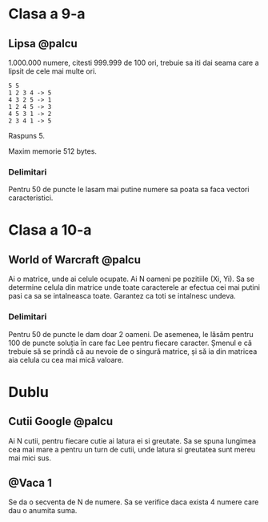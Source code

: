 # Clasa a 9-a

## Lipsa @palcu

1.000.000 numere, citesti 999.999 de 100 ori, trebuie sa iti dai seama care a lipsit de cele mai multe ori.

```
5 5
1 2 3 4 -> 5
4 3 2 5 -> 1
1 2 4 5 -> 3
4 5 3 1 -> 2
2 3 4 1 -> 5
```

Raspuns 5.

Maxim memorie 512 bytes.

### Delimitari

Pentru 50 de puncte le lasam mai putine numere sa poata sa faca vectori caracteristici.

# Clasa a 10-a

## World of Warcraft @palcu

Ai o matrice, unde ai celule ocupate. Ai N oameni pe pozitiile (Xi, Yi). Sa se determine celula din matrice unde toate caracterele ar efectua cei mai putini pasi ca sa se intalneasca toate. Garantez ca toti se intalnesc undeva.

### Delimitari

Pentru 50 de puncte le dam doar 2 oameni.
De asemenea, le lăsăm pentru 100 de puncte soluția în care fac Lee pentru fiecare caracter. Șmenul e că trebuie să se prindă că au nevoie de o singură matrice, și să ia din matricea aia celula cu cea mai mică valoare.

# Dublu

## Cutii Google @palcu

Ai N cutii, pentru fiecare cutie ai latura ei si greutate. Sa se spuna lungimea cea mai mare a pentru un turn de cutii, unde latura si greutatea sunt mereu mai mici sus.

## @Vaca 1

Se da o secventa de N de numere. Sa se verifice daca exista 4 numere care dau o anumita suma.

